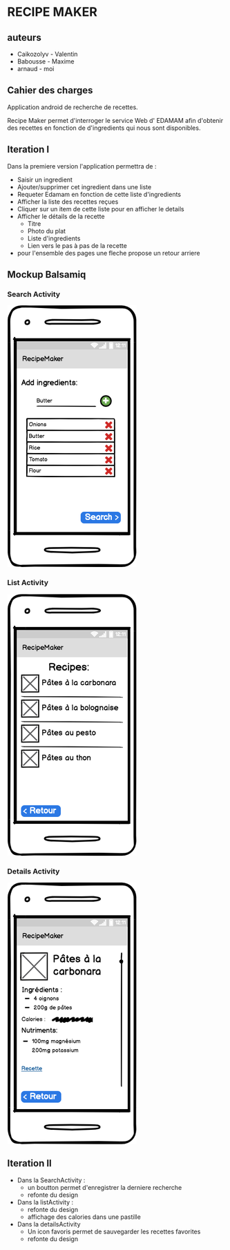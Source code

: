 # RECIPE MAKER

## auteurs
 + Caikozolyv  - Valentin
 + Babousse - Maxime
 + arnaud - moi

## Cahier des charges

Application android de recherche de recettes.

Recipe Maker permet d'interroger le service Web d' EDAMAM afin d'obtenir des recettes en fonction
de d'ingredients qui nous sont disponibles.

## Iteration I
Dans la premiere version l'application permettra de :

- Saisir un ingredient
- Ajouter/supprimer cet ingredient dans une liste
- Requeter Edamam en fonction de cette liste d'ingredients
- Afficher la liste des recettes reçues
- Cliquer sur un item de cette liste pour en afficher le details
- Afficher le détails de la recette
  - Titre
  - Photo du plat
  - Liste d'ingredients
  - Lien vers le pas à pas de la recette
- pour l'ensemble des pages une fleche propose un retour arriere


## Mockup Balsamiq
### Search Activity
![SearchActivity](app/src/main/res/mipmap-hdpi/SearchActivity.png)
### List Activity
![ListActivity](app/src/main/res/mipmap-hdpi/ListActivity.png)
### Details Activity
![DetailsActivity](app/src/main/res/mipmap-hdpi/DetailsActivity.png)

## Iteration II
- Dans la SearchActivity :
    - un boutton permet d'enregistrer la derniere recherche
    - refonte du design
- Dans la listActivity :
  - refonte du design
  - affichage des calories dans une pastille
- Dans la detailsActivity
  - Un icon favoris permet de sauvegarder les recettes favorites
  - refonte du design


